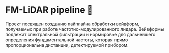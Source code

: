 # FM-LiDAR pipeline 🔦
Проект посвящен созданию пайплайна обработки вейвформ, получаемых при работе частотно-модулированного лидара. Вейвформы подлежат спектральной фильтрации и нормировке для дальнейшего определения фундаментальной частоты, которая прямо пропорциональна дистанции, детектируемой прибором.
